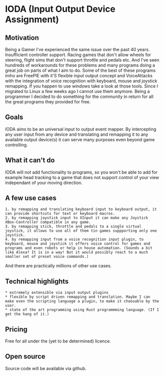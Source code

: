 # IODA (Input Output Device Assignment)

## Motivation 

Being a Gamer I've experienced the same issue over the past 40 years. Insufficient controller support. Racing games that don't allow wheels for steering, flight sims that don't support throttle and pedals etc. And I've seen hundreds of workarounds for these problems and many programs doing a great job on parts of what I aim to do. Some of the best of these programs imho are FreePIE with it'S flexible input output concept and VoiceAttacks with the integration of voice recognition with keyboard, mouse and joystick remapping. If you happen to use windows take a look at those tools.
Since I migrated to Linux a few weeks ago I cannot use them anymore.
Being a programmer I decided to do something for the community in return for all the great programs they provided for free.

## Goals

IODA aims to be an universal input to output event mapper. By intercepting any user input from any device and translating and remapping it to any available output device(s) it can serve many purposes
even beyond game controlling. 

## What it can't do
IODA will not add functionality to programs, so you won't be able to add for example head tracking to a game that does not support control of your view independant of your moving direction.

## A few use cases

    1. by remapping and translating keyboard input to keyboard output, it can provide shortcuts for text or keyboard macros.
    2. by remapping joystick input to XInput it can make any Joystick XBox-Controller compatible in any game.
    3. by remapping stick, throttle and pedals to a single virtual joystick, it allows to use all of them tin games suppporting only one joystick.
    4. by remapping input from a voice recognition input plugin, to keyboard, mouse and joystick it offers voice control for games and programs and even robots or help in house automation. (Sounds a bit like Alexa? It is in a way! But it would possibly react to a much smaller set of preset voice commands.)

And there are practically millions of other use cases.

## Technical highlights

    * extremely extensible via input output plugins
    * flexible by script driven remapping and translation. Maybe I can make even the scripting language a plugin, to make it choosable by the user. 
    * state of the art programming using Rust programmming language. (If I get the hang of it.)

## Pricing
Free for all under the (yet to be determined) licence.

## Open source
Source code will be available via github.
